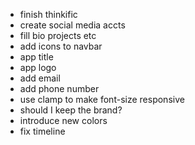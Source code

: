 -   finish thinkific
-   create social media accts
-   fill bio projects etc
-   add icons to navbar
-   app title
-   app logo
-   add email
-   add phone number
-   use clamp to make font-size responsive
-   should I keep the brand?
-   introduce new colors
-   fix timeline
